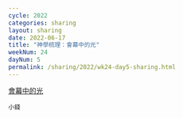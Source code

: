 ```yaml
---
cycle: 2022
categories: sharing
layout: sharing
date: 2022-06-17
title: "神學梳理：會幕中的光"
weekNum: 24
dayNum: 5
permalink: /sharing/2022/wk24-day5-sharing.html
---
```


[會幕中的光](https://eccseattle.github.io/media/sharing/2022/wk024/2022-06-17-bin.m4a)

`小錢`
